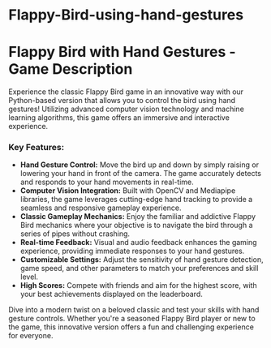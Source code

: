 # Flappy-Bird-using-hand-gestures

# Flappy Bird with Hand Gestures - Game Description

Experience the classic Flappy Bird game in an innovative way with our Python-based version that allows you to control the bird using hand gestures! Utilizing advanced computer vision technology and machine learning algorithms, this game offers an immersive and interactive experience.

### Key Features:

- **Hand Gesture Control:** Move the bird up and down by simply raising or lowering your hand in front of the camera. The game accurately detects and responds to your hand movements in real-time.
- **Computer Vision Integration:** Built with OpenCV and Mediapipe libraries, the game leverages cutting-edge hand tracking to provide a seamless and responsive gameplay experience.
- **Classic Gameplay Mechanics:** Enjoy the familiar and addictive Flappy Bird mechanics where your objective is to navigate the bird through a series of pipes without crashing.
- **Real-time Feedback:** Visual and audio feedback enhances the gaming experience, providing immediate responses to your hand gestures.
- **Customizable Settings:** Adjust the sensitivity of hand gesture detection, game speed, and other parameters to match your preferences and skill level.
- **High Scores:** Compete with friends and aim for the highest score, with your best achievements displayed on the leaderboard.

Dive into a modern twist on a beloved classic and test your skills with hand gesture controls. Whether you're a seasoned Flappy Bird player or new to the game, this innovative version offers a fun and challenging experience for everyone.
